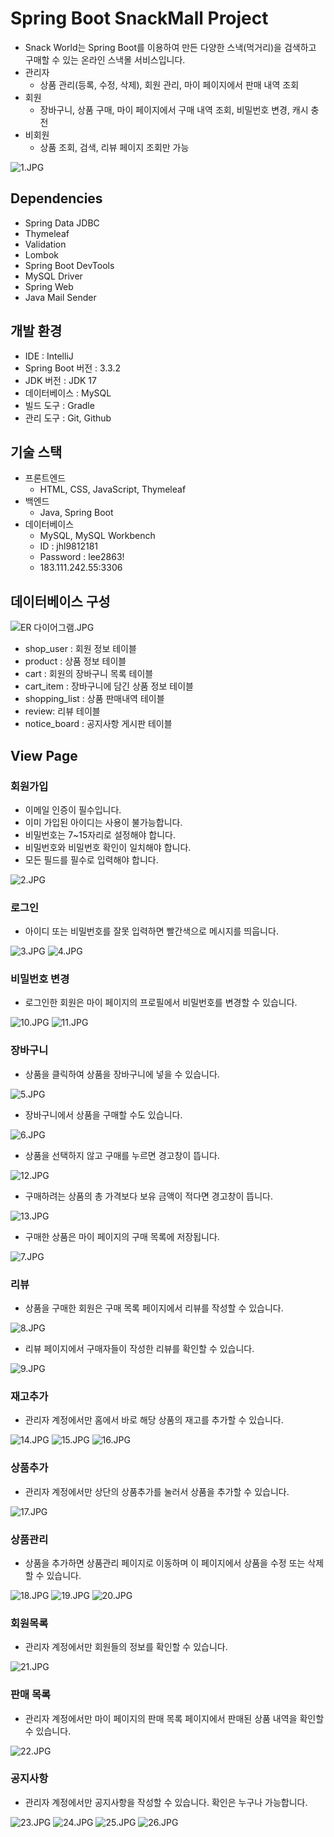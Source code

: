 # Spring Boot SnackMall Project

- Snack World는 Spring Boot를 이용하여 만든 다양한 스낵(먹거리)을 검색하고 구매할 수 있는 온라인 스낵몰 서비스입니다.
- 관리자
  - 상품 관리(등록, 수정, 삭제), 회원 관리, 마이 페이지에서 판매 내역 조회
- 회원
  - 장바구니, 상품 구매, 마이 페이지에서 구매 내역 조회, 비밀번호 변경, 캐시 충전
- 비회원
  - 상품 조회, 검색, 리뷰 페이지 조회만 가능

![1.JPG](https://github.com/ljh1234a/Snackmall/blob/main/img/1.JPG)
 
## Dependencies
- Spring Data JDBC
- Thymeleaf
- Validation
- Lombok
- Spring Boot DevTools
- MySQL Driver
- Spring Web
- Java Mail Sender

## 개발 환경
- IDE : IntelliJ
- Spring Boot 버전 : 3.3.2
- JDK 버전 : JDK 17
- 데이터베이스 : MySQL
- 빌드 도구 : Gradle
- 관리 도구 : Git, Github

## 기술 스택
- 프론트엔드
  - HTML, CSS, JavaScript, Thymeleaf
- 백엔드
  - Java, Spring Boot
- 데이터베이스
  - MySQL, MySQL Workbench
  - ID : jhl9812181
  - Password : lee2863!
  - 183.111.242.55:3306

## 데이터베이스 구성

![ER 다이어그램.JPG](https://github.com/ljh1234a/Snackmall/blob/main/img/ER%20%EB%8B%A4%EC%9D%B4%EC%96%B4%EA%B7%B8%EB%9E%A8.JPG)

- shop_user : 회원 정보 테이블
- product : 상품 정보 테이블
- cart : 회원의 장바구니 목록 테이블
- cart_item : 장바구니에 담긴 상품 정보 테이블
- shopping_list : 상품 판매내역 테이블
- review: 리뷰 테이블
- notice_board : 공지사항 게시판 테이블

## View Page
### 회원가입
- 이메일 인증이 필수입니다.
- 이미 가입된 아이디는 사용이 불가능합니다.
- 비밀번호는 7~15자리로 설정해야 합니다.
- 비밀번호와 비밀번호 확인이 일치해야 합니다.
- 모든 필드를 필수로 입력해야 합니다.
    
![2.JPG](https://github.com/ljh1234a/Snackmall/blob/main/img/2.JPG)

### 로그인
- 아이디 또는 비밀번호를 잘못 입력하면 빨간색으로 메시지를 띄웁니다.
    
![3.JPG](https://github.com/ljh1234a/Snackmall/blob/main/img/3.JPG)
![4.JPG](https://github.com/ljh1234a/Snackmall/blob/main/img/4.JPG)

### 비밀번호 변경
- 로그인한 회원은 마이 페이지의 프로필에서 비밀번호를 변경할 수 있습니다.

![10.JPG](https://github.com/ljh1234a/Snackmall/blob/main/img/10.JPG)
![11.JPG](https://github.com/ljh1234a/Snackmall/blob/main/img/11.JPG)

### 장바구니
- 상품을 클릭하여 상품을 장바구니에 넣을 수 있습니다.
  
![5.JPG](https://github.com/ljh1234a/Snackmall/blob/main/img/5.JPG)

- 장바구니에서 상품을 구매할 수도 있습니다.
  
![6.JPG](https://github.com/ljh1234a/Snackmall/blob/main/img/6.JPG)

- 상품을 선택하지 않고 구매를 누르면 경고창이 뜹니다.

![12.JPG](https://github.com/ljh1234a/Snackmall/blob/main/img/12.JPG)

- 구매하려는 상품의 총 가격보다 보유 금액이 적다면 경고창이 뜹니다.

![13.JPG](https://github.com/ljh1234a/Snackmall/blob/main/img/13.JPG)

- 구매한 상품은 마이 페이지의 구매 목록에 저장됩니다.
  
![7.JPG](https://github.com/ljh1234a/Snackmall/blob/main/img/7.JPG)

### 리뷰
- 상품을 구매한 회원은 구매 목록 페이지에서 리뷰를 작성할 수 있습니다.
  
![8.JPG](https://github.com/ljh1234a/Snackmall/blob/main/img/8.JPG)

- 리뷰 페이지에서 구매자들이 작성한 리뷰를 확인할 수 있습니다.

![9.JPG](https://github.com/ljh1234a/Snackmall/blob/main/img/9.JPG)

### 재고추가
- 관리자 계정에서만 홈에서 바로 해당 상품의 재고를 추가할 수 있습니다.

![14.JPG](https://github.com/ljh1234a/Snackmall/blob/main/img/14.JPG)
![15.JPG](https://github.com/ljh1234a/Snackmall/blob/main/img/15.JPG)
![16.JPG](https://github.com/ljh1234a/Snackmall/blob/main/img/16.JPG)

### 상품추가
- 관리자 계정에서만 상단의 상품추가를 눌러서 상품을 추가할 수 있습니다.
  
![17.JPG](https://github.com/ljh1234a/Snackmall/blob/main/img/17.JPG)

### 상품관리
- 상품을 추가하면 상품관리 페이지로 이동하며 이 페이지에서 상품을 수정 또는 삭제할 수 있습니다.
  
![18.JPG](https://github.com/ljh1234a/Snackmall/blob/main/img/18.JPG)
![19.JPG](https://github.com/ljh1234a/Snackmall/blob/main/img/19.JPG)
![20.JPG](https://github.com/ljh1234a/Snackmall/blob/main/img/20.JPG)

### 회원목록
- 관리자 계정에서만 회원들의 정보를 확인할 수 있습니다.
  
![21.JPG](https://github.com/ljh1234a/Snackmall/blob/main/img/21.JPG)

### 판매 목록
- 관리자 계정에서만 마이 페이지의 판매 목록 페이지에서 판매된 상품 내역을 확인할 수 있습니다.
  
![22.JPG](https://github.com/ljh1234a/Snackmall/blob/main/img/22.JPG)

### 공지사항
- 관리자 계정에서만 공지사항을 작성할 수 있습니다. 확인은 누구나 가능합니다.

![23.JPG](https://github.com/ljh1234a/Snackmall/blob/main/img/23.JPG)
![24.JPG](https://github.com/ljh1234a/Snackmall/blob/main/img/24.JPG)
![25.JPG](https://github.com/ljh1234a/Snackmall/blob/main/img/25.JPG)
![26.JPG](https://github.com/ljh1234a/Snackmall/blob/main/img/26.JPG)
